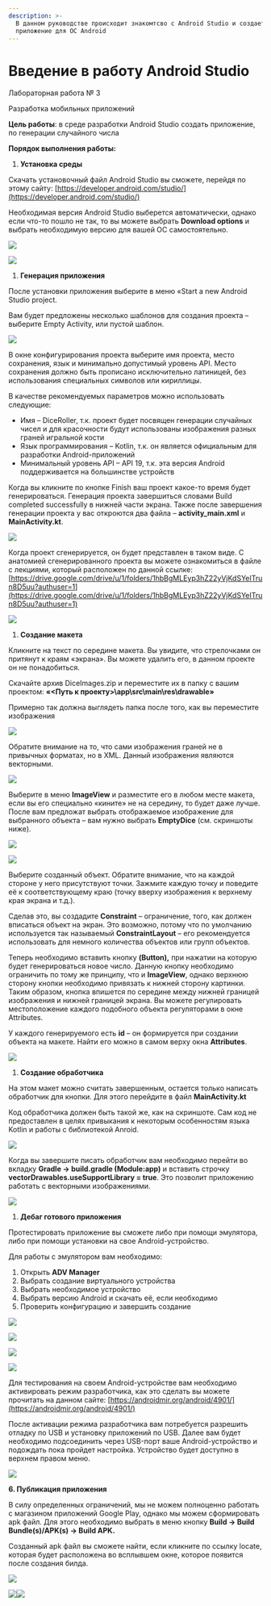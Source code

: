 ```yaml
---
description: >-
  В данном руководстве происходит знакомтсво с Android Studio и создается первое
  приложение для ОС Android
---
```


# Введение в работу Android Studio

Лабораторная работа № 3

Разработка мобильных приложений

**Цель работы**: в среде разработки Android Studio создать приложение, по генерации случайного числа

**Порядок выполнения работы:**

1. **Установка среды**

Скачать установочный файл Android Studio вы сможете, перейдя по этому сайту: [https://developer.android.com/studio/](https://developer.android.com/studio/)

Необходимая версия Android Studio выберется автоматически, однако если что-то пошло не так, то вы можете выбрать **Download options** и выбрать необходимую версию для вашей ОС самостоятельно.

![](.gitbook/assets/0%20%282%29.png)

![](.gitbook/assets/1%20%281%29.png)

1. **Генерация приложения**

После установки приложения выберите в меню «Start a new Android Studio project.

Вам будет предложены несколько шаблонов для создания проекта – выберите Empty Activity, или пустой шаблон.

![](.gitbook/assets/2.png)

В окне конфигурирования проекта выберите имя проекта, место сохранения, язык и минимально допустимый уровень API. Место сохранения должно быть прописано исключительно латиницей, без использования специальных символов или кириллицы.

В качестве рекомендуемых параметров можно использовать следующие:

* Имя – DiceRoller, т.к. проект будет посвящен генерации случайных чисел и для красочности будут использованы изображения разных граней игральной кости
* Язык программирования – Kotlin, т.к. он является официальным для разработки Android-приложений
* Минимальный уровень API – API 19, т.к. эта версия Android поддерживается на большинстве устройств

Когда вы кликните по кнопке Finish ваш проект какое-то время будет генерироваться. Генерация проекта завершиться словами Build completed successfully в нижней части экрана. Также после завершения генерации проекта у вас откроются два файла – **activity\_main.xml** и **MainActivity.kt**.

![](.gitbook/assets/3.png)

Когда проект сгенерируется, он будет представлен в таком виде. С анатомией сгенерированного проекта вы можете ознакомиться в файле с лекциями, который расположен по данной ссылке: [https://drive.google.com/drive/u/1/folders/1hbBgMLEyp3hZ22yVjKdSYeITrun8D5uu?authuser=1](https://drive.google.com/drive/u/1/folders/1hbBgMLEyp3hZ22yVjKdSYeITrun8D5uu?authuser=1)

![](.gitbook/assets/4.png)

1. **Создание макета**

Кликните на текст по середине макета. Вы увидите, что стрелочками он притянут к краям «экрана». Вы можете удалить его, в данном проекте он не понадобиться.

Скачайте архив DiceImages.zip и переместите их в папку с вашим проектом: **«&lt;Путь к проекту&gt;\app\src\main\res\drawable»**

Примерно так должна выглядеть папка после того, как вы переместите изображения

![](.gitbook/assets/5.png)

Обратите внимание на то, что сами изображения граней не в привычных форматах, но в XML. Данный изображения являются векторными.

![](.gitbook/assets/6.png)

Выберите в меню **ImageView** и разместите его в любом месте макета, если вы его специально «кините» не на середину, то будет даже лучше. После вам предложат выбрать отображаемое изображение для выбранного объекта – вам нужно выбрать **EmptyDice** \(см. скриншоты ниже\).

![](.gitbook/assets/7.png)

![](.gitbook/assets/8.png)

Выберите созданный объект. Обратите внимание, что на каждой стороне у него присутствуют точки. Зажмите каждую точку и поведите её к соответствующему краю \(точку вверху изображения к верхнему края экрана и т.д.\).

Сделав это, вы создадите **Constraint** – ограничение, того, как должен вписаться объект на экран. Это возможно, потому что по умолчанию используется так называемый **ConstraintLayout** – его рекомендуется использовать для немного количества объектов или групп объектов.

Теперь необходимо вставить кнопку **\(Button\),** при нажатии на которую будет генерироваться новое число. Данную кнопку необходимо ограничить по тому же принципу, что и **ImageView**, однако верхнюю сторону кнопки необходимо привязать к нижней сторону картинки. Таким образом, кнопка впишется по середине между нижней границей изображения и нижней границей экрана. Вы можете регулировать местоположение каждого подобного объекта регуляторами в окне Attributes.

У каждого генерируемого есть **id** – он формируется при создании объекта на макете. Найти его можно в самом верху окна **Attributes**.

![](.gitbook/assets/9.png)

1. **Создание обработчика**

На этом макет можно считать завершенным, остается только написать обработчик для кнопки. Для этого перейдите в файл **MainActivity.kt**

Код обработчика должен быть такой же, как на скриншоте. Сам код не предоставлен в целях привыкания к некоторым особенностям языка Kotlin и работы с библиотекой Anroid.

![](.gitbook/assets/10.png)

Когда вы завершите писать обработчик вам необходимо перейти во вкладку **Gradle -&gt; build.gradle \(Module:app\)** и вставить строчку **vectorDrawables.useSupportLibrary = true**. Это позволит приложению работать с векторными изображениями.

![](.gitbook/assets/11.png)

1. **Дебаг готового приложения**

Протестировать приложение вы сможете либо при помощи эмулятора, либо при помощи установки на свое Android-устройство.

Для работы с эмулятором вам необходимо:

1. Открыть **ADV Manager**
2. Выбрать создание виртуального устройства
3. Выбрать необходимое устройство
4. Выбрать версию Android и скачать её, если необходимо
5. Проверить конфигурацию и завершить создание

![](.gitbook/assets/12.png)

![](.gitbook/assets/13.png)

![](.gitbook/assets/14.png)

![](.gitbook/assets/15.png)

Для тестирования на своем Android-устройстве вам необходимо активировать режим разработчика, как это сделать вы можете прочитать на данном сайте: [https://androidmir.org/android/4901/](https://androidmir.org/android/4901/)

После активации режима разработчика вам потребуется разрешить отладку по USB и установку приложений по USB. Далее вам будет необходимо подсоединить через USB-порт ваше Android-устройство и подождать пока пройдет настройка. Устройство будет доступно в верхнем правом меню.

![](.gitbook/assets/16.png)

**6. Публикация приложения**

В силу определенных ограничений, мы не можем полноценно работать с магазином приложений Google Play, однако мы можем сформировать apk файл. Для этого необходимо выбрать в меню кнопку **Build -&gt; Build Bundle\(s\)/APK\(s\) -&gt; Build APK.**

Созданный apk файл вы сможете найти, если кликните по ссылку locate, которая будет расположена во всплывшем окне, которое появится после создания билда.

![](.gitbook/assets/17.png)

![](.gitbook/assets/18.png)![](.gitbook/assets/19.png)

